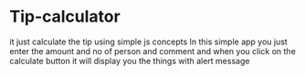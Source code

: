 # Tip-calculator
it just calculate the tip using simple js concepts
In this simple app you just enter the amount and no of person and comment and when you click
on the calculate button it will display you the things with alert message
